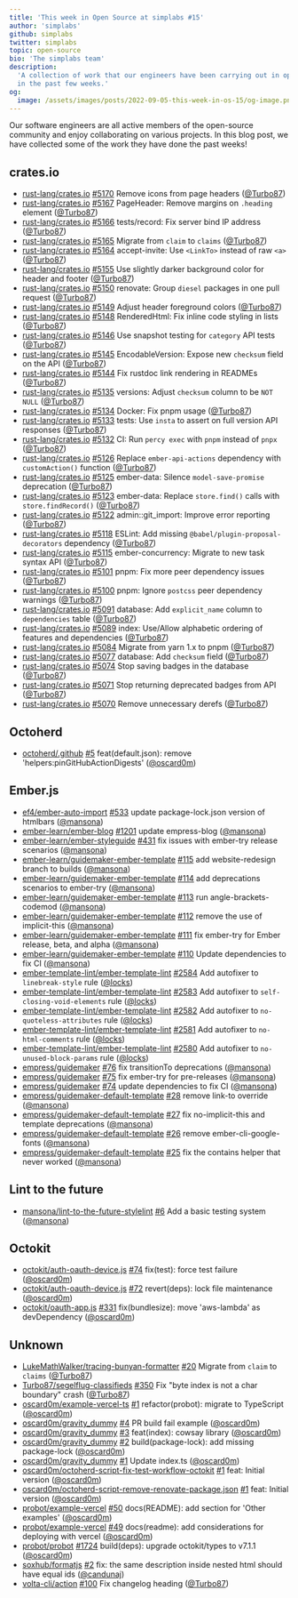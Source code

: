 ```yaml
---
title: 'This week in Open Source at simplabs #15'
author: 'simplabs'
github: simplabs
twitter: simplabs
topic: open-source
bio: 'The simplabs team'
description:
  'A collection of work that our engineers have been carrying out in open-source
  in the past few weeks.'
og:
  image: /assets/images/posts/2022-09-05-this-week-in-os-15/og-image.png
---
```


Our software engineers are all active members of the open-source community and
enjoy collaborating on various projects. In this blog post, we have collected
some of the work they have done the past weeks!

<!--break-->

## crates.io

- [rust-lang/crates.io]
  [#5170](https://github.com/rust-lang/crates.io/pull/5170) Remove icons from
  page headers ([@Turbo87])
- [rust-lang/crates.io]
  [#5167](https://github.com/rust-lang/crates.io/pull/5167) PageHeader: Remove
  margins on `.heading` element ([@Turbo87])
- [rust-lang/crates.io]
  [#5166](https://github.com/rust-lang/crates.io/pull/5166) tests/record: Fix
  server bind IP address ([@Turbo87])
- [rust-lang/crates.io]
  [#5165](https://github.com/rust-lang/crates.io/pull/5165) Migrate from `claim`
  to `claims` ([@Turbo87])
- [rust-lang/crates.io]
  [#5164](https://github.com/rust-lang/crates.io/pull/5164) accept-invite: Use
  `<LinkTo>` instead of raw `<a>` ([@Turbo87])
- [rust-lang/crates.io]
  [#5155](https://github.com/rust-lang/crates.io/pull/5155) Use slightly darker
  background color for header and footer ([@Turbo87])
- [rust-lang/crates.io]
  [#5150](https://github.com/rust-lang/crates.io/pull/5150) renovate: Group
  `diesel` packages in one pull request ([@Turbo87])
- [rust-lang/crates.io]
  [#5149](https://github.com/rust-lang/crates.io/pull/5149) Adjust header
  foreground colors ([@Turbo87])
- [rust-lang/crates.io]
  [#5148](https://github.com/rust-lang/crates.io/pull/5148) RenderedHtml: Fix
  inline code styling in lists ([@Turbo87])
- [rust-lang/crates.io]
  [#5146](https://github.com/rust-lang/crates.io/pull/5146) Use snapshot testing
  for `category` API tests ([@Turbo87])
- [rust-lang/crates.io]
  [#5145](https://github.com/rust-lang/crates.io/pull/5145) EncodableVersion:
  Expose new `checksum` field on the API ([@Turbo87])
- [rust-lang/crates.io]
  [#5144](https://github.com/rust-lang/crates.io/pull/5144) Fix rustdoc link
  rendering in READMEs ([@Turbo87])
- [rust-lang/crates.io]
  [#5135](https://github.com/rust-lang/crates.io/pull/5135) versions: Adjust
  `checksum` column to be `NOT NULL` ([@Turbo87])
- [rust-lang/crates.io]
  [#5134](https://github.com/rust-lang/crates.io/pull/5134) Docker: Fix pnpm
  usage ([@Turbo87])
- [rust-lang/crates.io]
  [#5133](https://github.com/rust-lang/crates.io/pull/5133) tests: Use `insta`
  to assert on full version API responses ([@Turbo87])
- [rust-lang/crates.io]
  [#5132](https://github.com/rust-lang/crates.io/pull/5132) CI: Run `percy exec`
  with `pnpm` instead of `pnpx` ([@Turbo87])
- [rust-lang/crates.io]
  [#5126](https://github.com/rust-lang/crates.io/pull/5126) Replace
  `ember-api-actions` dependency with `customAction()` function ([@Turbo87])
- [rust-lang/crates.io]
  [#5125](https://github.com/rust-lang/crates.io/pull/5125) ember-data: Silence
  `model-save-promise` deprecation ([@Turbo87])
- [rust-lang/crates.io]
  [#5123](https://github.com/rust-lang/crates.io/pull/5123) ember-data: Replace
  `store.find()` calls with `store.findRecord()` ([@Turbo87])
- [rust-lang/crates.io]
  [#5122](https://github.com/rust-lang/crates.io/pull/5122) admin::git_import:
  Improve error reporting ([@Turbo87])
- [rust-lang/crates.io]
  [#5118](https://github.com/rust-lang/crates.io/pull/5118) ESLint: Add missing
  `@babel/plugin-proposal-decorators` dependency ([@Turbo87])
- [rust-lang/crates.io]
  [#5115](https://github.com/rust-lang/crates.io/pull/5115) ember-concurrency:
  Migrate to new task syntax API ([@Turbo87])
- [rust-lang/crates.io]
  [#5101](https://github.com/rust-lang/crates.io/pull/5101) pnpm: Fix more peer
  dependency issues ([@Turbo87])
- [rust-lang/crates.io]
  [#5100](https://github.com/rust-lang/crates.io/pull/5100) pnpm: Ignore
  `postcss` peer dependency warnings ([@Turbo87])
- [rust-lang/crates.io]
  [#5091](https://github.com/rust-lang/crates.io/pull/5091) database: Add
  `explicit_name` column to `dependencies` table ([@Turbo87])
- [rust-lang/crates.io]
  [#5089](https://github.com/rust-lang/crates.io/pull/5089) index: Use/Allow
  alphabetic ordering of features and dependencies ([@Turbo87])
- [rust-lang/crates.io]
  [#5084](https://github.com/rust-lang/crates.io/pull/5084) Migrate from yarn
  1.x to pnpm ([@Turbo87])
- [rust-lang/crates.io]
  [#5077](https://github.com/rust-lang/crates.io/pull/5077) database: Add
  `checksum` field ([@Turbo87])
- [rust-lang/crates.io]
  [#5074](https://github.com/rust-lang/crates.io/pull/5074) Stop saving badges
  in the database ([@Turbo87])
- [rust-lang/crates.io]
  [#5071](https://github.com/rust-lang/crates.io/pull/5071) Stop returning
  deprecated badges from API ([@Turbo87])
- [rust-lang/crates.io]
  [#5070](https://github.com/rust-lang/crates.io/pull/5070) Remove unnecessary
  derefs ([@Turbo87])

## Octoherd

- [octoherd/.github] [#5](https://github.com/octoherd/.github/pull/5)
  feat(default.json): remove 'helpers:pinGitHubActionDigests' ([@oscard0m])

## Ember.js

- [ef4/ember-auto-import]
  [#533](https://github.com/ef4/ember-auto-import/pull/533) update
  package-lock.json version of htmlbars ([@mansona])
- [ember-learn/ember-blog]
  [#1201](https://github.com/ember-learn/ember-blog/pull/1201) update
  empress-blog ([@mansona])
- [ember-learn/ember-styleguide]
  [#431](https://github.com/ember-learn/ember-styleguide/pull/431) fix issues
  with ember-try release scenarios ([@mansona])
- [ember-learn/guidemaker-ember-template]
  [#115](https://github.com/ember-learn/guidemaker-ember-template/pull/115) add
  website-redesign branch to builds ([@mansona])
- [ember-learn/guidemaker-ember-template]
  [#114](https://github.com/ember-learn/guidemaker-ember-template/pull/114) add
  deprecations scenarios to ember-try ([@mansona])
- [ember-learn/guidemaker-ember-template]
  [#113](https://github.com/ember-learn/guidemaker-ember-template/pull/113) run
  angle-brackets-codemod ([@mansona])
- [ember-learn/guidemaker-ember-template]
  [#112](https://github.com/ember-learn/guidemaker-ember-template/pull/112)
  remove the use of implicit-this ([@mansona])
- [ember-learn/guidemaker-ember-template]
  [#111](https://github.com/ember-learn/guidemaker-ember-template/pull/111) fix
  ember-try for Ember release, beta, and alpha ([@mansona])
- [ember-learn/guidemaker-ember-template]
  [#110](https://github.com/ember-learn/guidemaker-ember-template/pull/110)
  Update dependencies to fix CI ([@mansona])
- [ember-template-lint/ember-template-lint]
  [#2584](https://github.com/ember-template-lint/ember-template-lint/pull/2584)
  Add autofixer to `linebreak-style` rule ([@locks])
- [ember-template-lint/ember-template-lint]
  [#2583](https://github.com/ember-template-lint/ember-template-lint/pull/2583)
  Add autofixer to `self-closing-void-elements` rule ([@locks])
- [ember-template-lint/ember-template-lint]
  [#2582](https://github.com/ember-template-lint/ember-template-lint/pull/2582)
  Add autofixer to `no-quoteless-attributes` rule ([@locks])
- [ember-template-lint/ember-template-lint]
  [#2581](https://github.com/ember-template-lint/ember-template-lint/pull/2581)
  Add autofixer to `no-html-comments` rule ([@locks])
- [ember-template-lint/ember-template-lint]
  [#2580](https://github.com/ember-template-lint/ember-template-lint/pull/2580)
  Add autofixer to `no-unused-block-params` rule ([@locks])
- [empress/guidemaker] [#76](https://github.com/empress/guidemaker/pull/76) fix
  transitionTo deprecations ([@mansona])
- [empress/guidemaker] [#75](https://github.com/empress/guidemaker/pull/75) fix
  ember-try for pre-releases ([@mansona])
- [empress/guidemaker] [#74](https://github.com/empress/guidemaker/pull/74)
  update dependencies to fix CI ([@mansona])
- [empress/guidemaker-default-template]
  [#28](https://github.com/empress/guidemaker-default-template/pull/28) remove
  link-to override ([@mansona])
- [empress/guidemaker-default-template]
  [#27](https://github.com/empress/guidemaker-default-template/pull/27) fix
  no-implicit-this and template deprecations ([@mansona])
- [empress/guidemaker-default-template]
  [#26](https://github.com/empress/guidemaker-default-template/pull/26) remove
  ember-cli-google-fonts ([@mansona])
- [empress/guidemaker-default-template]
  [#25](https://github.com/empress/guidemaker-default-template/pull/25) fix the
  contains helper that never worked ([@mansona])

## Lint to the future

- [mansona/lint-to-the-future-stylelint]
  [#6](https://github.com/mansona/lint-to-the-future-stylelint/pull/6) Add a
  basic testing system ([@mansona])

## Octokit

- [octokit/auth-oauth-device.js]
  [#74](https://github.com/octokit/auth-oauth-device.js/pull/74) fix(test):
  force test failure ([@oscard0m])
- [octokit/auth-oauth-device.js]
  [#72](https://github.com/octokit/auth-oauth-device.js/pull/72) revert(deps):
  lock file maintenance ([@oscard0m])
- [octokit/oauth-app.js]
  [#331](https://github.com/octokit/oauth-app.js/pull/331) fix(bundlesize): move
  'aws-lambda' as devDependency ([@oscard0m])

## Unknown

- [LukeMathWalker/tracing-bunyan-formatter]
  [#20](https://github.com/LukeMathWalker/tracing-bunyan-formatter/pull/20)
  Migrate from `claim` to `claims` ([@Turbo87])
- [Turbo87/segelflug-classifieds]
  [#350](https://github.com/Turbo87/segelflug-classifieds/pull/350) Fix "byte
  index is not a char boundary" crash ([@Turbo87])
- [oscard0m/example-vercel-ts]
  [#1](https://github.com/oscard0m/example-vercel-ts/pull/1) refactor(probot):
  migrate to TypeScript ([@oscard0m])
- [oscard0m/gravity_dummy]
  [#4](https://github.com/oscard0m/gravity_dummy/pull/4) PR build fail example
  ([@oscard0m])
- [oscard0m/gravity_dummy]
  [#3](https://github.com/oscard0m/gravity_dummy/pull/3) feat(index): cowsay
  library ([@oscard0m])
- [oscard0m/gravity_dummy]
  [#2](https://github.com/oscard0m/gravity_dummy/pull/2) build(package-lock):
  add missing package-lock ([@oscard0m])
- [oscard0m/gravity_dummy]
  [#1](https://github.com/oscard0m/gravity_dummy/pull/1) Update index.ts
  ([@oscard0m])
- [oscard0m/octoherd-script-fix-test-workflow-octokit]
  [#1](https://github.com/oscard0m/octoherd-script-fix-test-workflow-octokit/pull/1)
  feat: Initial version ([@oscard0m])
- [oscard0m/octoherd-script-remove-renovate-package.json]
  [#1](https://github.com/oscard0m/octoherd-script-remove-renovate-package.json/pull/1)
  feat: Initial version ([@oscard0m])
- [probot/example-vercel]
  [#50](https://github.com/probot/example-vercel/pull/50) docs(README): add
  section for 'Other examples' ([@oscard0m])
- [probot/example-vercel]
  [#49](https://github.com/probot/example-vercel/pull/49) docs(readme): add
  considerations for deploying with vercel ([@oscard0m])
- [probot/probot] [#1724](https://github.com/probot/probot/pull/1724)
  build(deps): upgrade octokit/types to v7.1.1 ([@oscard0m])
- [soxhub/formatjs] [#2](https://github.com/soxhub/formatjs/pull/2) fix: the
  same description inside nested html should have equal ids ([@candunaj])
- [volta-cli/action] [#100](https://github.com/volta-cli/action/pull/100) Fix
  changelog heading ([@Turbo87])

[@turbo87]: https://github.com/Turbo87
[@candunaj]: https://github.com/candunaj
[@locks]: https://github.com/locks
[@mansona]: https://github.com/mansona
[@oscard0m]: https://github.com/oscard0m
[lukemathwalker/tracing-bunyan-formatter]:
  https://github.com/LukeMathWalker/tracing-bunyan-formatter
[turbo87/segelflug-classifieds]:
  https://github.com/Turbo87/segelflug-classifieds
[ef4/ember-auto-import]: https://github.com/ef4/ember-auto-import
[ember-codemods/ember-angle-brackets-codemod]:
  https://github.com/ember-codemods/ember-angle-brackets-codemod
[ember-learn/ember-blog]: https://github.com/ember-learn/ember-blog
[ember-learn/ember-styleguide]: https://github.com/ember-learn/ember-styleguide
[ember-learn/guidemaker-ember-template]:
  https://github.com/ember-learn/guidemaker-ember-template
[ember-template-lint/ember-template-lint]:
  https://github.com/ember-template-lint/ember-template-lint
[empress/guidemaker-default-template]:
  https://github.com/empress/guidemaker-default-template
[empress/guidemaker]: https://github.com/empress/guidemaker
[mansona/lint-to-the-future-stylelint]:
  https://github.com/mansona/lint-to-the-future-stylelint
[octoherd/.github]: https://github.com/octoherd/.github
[octoherd/create-octoherd-script]:
  https://github.com/octoherd/create-octoherd-script
[octoherd/script-setup-renovate]:
  https://github.com/octoherd/script-setup-renovate
[octokit/auth-oauth-device.js]: https://github.com/octokit/auth-oauth-device.js
[octokit/oauth-app.js]: https://github.com/octokit/oauth-app.js
[oscard0m/example-vercel-ts]: https://github.com/oscard0m/example-vercel-ts
[oscard0m/gravity_dummy]: https://github.com/oscard0m/gravity_dummy
[oscard0m/octoherd-script-fix-test-workflow-octokit]:
  https://github.com/oscard0m/octoherd-script-fix-test-workflow-octokit
[oscard0m/octoherd-script-remove-renovate-package.json]:
  https://github.com/oscard0m/octoherd-script-remove-renovate-package.json
[probot/example-vercel]: https://github.com/probot/example-vercel
[probot/probot]: https://github.com/probot/probot
[rust-lang/crates.io]: https://github.com/rust-lang/crates.io
[soxhub/formatjs]: https://github.com/soxhub/formatjs
[volta-cli/action]: https://github.com/volta-cli/action
